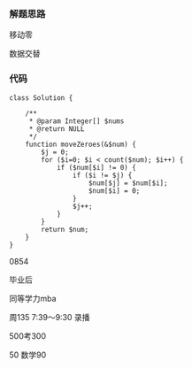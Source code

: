 ### 解题思路
移动零 

数据交替

### 代码


```
class Solution {

    /**
     * @param Integer[] $nums
     * @return NULL
     */
    function moveZeroes(&$num) {
        $j = 0;
        for ($i=0; $i < count($num); $i++) { 
            if ($num[$i] != 0) {
                if ($i != $j) {
                    $num[$j] = $num[$i];
                    $num[$i] = 0;
                }
                $j++;
            }
        }
        return $num;
    }
}
```


0854

毕业后

同等学力mba

周135
7:39～9:30
录播

500考300

50
数学90

